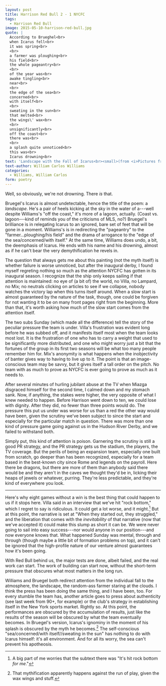 ```yaml
---
layout: post
title: Harrison Red Bull 2 - 1 NYCFC
tags: 
  - Harrison Red Bull 
image: 2015-05-10-harrison-red-bull.jpg
quote: |
  According to Brueghel<br>
  when Icarus fell<br>
  it was spring<br>
  <br>
  a farmer was ploughing<br>
  his field<br>
  the whole pageantry<br>
  <br>
  of the year was<br>
  awake tingling<br>
  near<br>
  <br>
  the edge of the sea<br>
  concerned<br>
  with itself<br>
  <br>
  sweating in the sun<br>
  that melted<br>
  the wings\' wax<br>
  <br>
  unsignificantly<br>
  off the coast<br>
  there was<br>
  <br>
  a splash quite unnoticed<br>
  this was<br>
  Icarus drowning<br>
text: 'Landscape with the Fall of Icarus<br><small>(from <i>Pictures from Bruegel)</i></small>'
text-author: William Carlos Williams 
categories:
  - Williams, William Carlos
form: poetry
---
```


Well, so obviously, we're not drowning. There <i>is</i> that.

Bruegel's Icarus is almost undetectable, hence the title of the poem: a <i>landscape</i>. He's a pair of heels kicking at the sky in the water of a---well despite Williams's "off the coast," it's more of a lagoon, actually. (Coast vs. lagoon---kind of reminds you of the criticisms of MLS, no?) Bruegel's brilliance is in relegating Icarus to an ignored, bare set of feet that will be gone in a moment. Williams's is in redirecting the "pageantry" to the "farmer...ploughing/his field" and the drama of arrogance to the "edge of the sea/concerned/with itself." At the same time, Williams does undo, a bit, the deemphasis of Icarus. He ends with his name and his drowning, almost as if he can't bear the very demythification he revels in. 

The question that always gets me about this painting (not the myth itself) is whether failure is worse unnoticed<!--break-->, but after the inaugural derby, I found myself regreting nothing so much as the attention NYCFC has gotten in its inaugural season. I recognize that the ship only keeps sailing if that attention is maintained: no eye of (a bit of) the world, no Villa, no Lampard, no Mix; no neutrals clicking on articles to see if we collapse, nobody watches the victory lap when this turns itself around. When a slow start is almost guaranteed by the nature of the task, though, one could be forgiven for not wanting it to be on many front pages right from the beginning. More than that, it's worth asking how much of the slow start comes from the attention itself.

The two subs Sunday (which made all the difference) tell the story of the peculiar pressure the team is under. Villa's frustration was evident long before he was subbed off, and it manifests itself most when the team looks most lost. It is the frustration of one who has to carry a weight that used to be significantly more distributed, and one who might worry just a bit that the fortunes of the group in its first two seasons will be what too many people remember him for. Mix's anonymity is what happens when the inobjectivity of banter gives way to having to live up to it. The point is that an image-conscious team may be savvy, but it gives itself a tall order on the pitch. No team with as much to prove as NYCFC is ever going to prove as much as it needs to. 

After several minutes of hurling jubilant abuse at the TV when Miazga disgraced himself for the second time, I calmed down and my stomach sank. Now, if anything, the stakes were higher, the very opposite of what I knew needed to happen. Before Harrison went down to ten, we could lose with dignity. After they did, no fewer than three points would do. The pressure this put us under was worse for us than a red the other way would have been, given the scrutiny we've been subject to since the start and especially for the particular match in question. There was more than one kind of pressure game going against us in the Hudson River Derby, and we failed to withstand both.

Simply put, this kind of attention is poison. Garnering the scrutiny is still a good PR strategy, and the PR strategy gets us the stadium, the players, the TV coverage. But the perils of being an expansion team, especially one built from scratch, go deeper than has been recognized, especially for a team based in the best-known city since Rome and legends on the payroll. Here there be dragons, but there are more of them than anybody said there would be and they aren't in the caves we thought they'd be in, licking their heaps of jewels or whatever, purring. They're less predictable, and they're kind of everywhere you look.

***

Here's why eight games without a win is the best thing that could happen to us if it stops here. Villa said in an interview that we've hit "rock bottom," which I regret to say is ridiculous. It could get a lot worse, and it might.[^1] But at this point, the narrative is set at "When they started out, they struggled," and the liberation that comes with the *inevitability* of that narrative (now that we've accepted it) could make this slump as short it can be. We were never going to sail into easy success---nor would anyone in our position---and now everyone knows that. What happened Sunday was mental, through and through (though maybe a little bit of formation problems on top), and it can't be ignored that the high-profile nature of our venture almost guarantees how it's been going. 

With Red Bull behind us, the major tests are done, albeit failed, and the real work can start. The work of building can start now, without the short-term pressure that obscures what most matters in the long run.

Williams and Bruegel both redirect attention from the individual fall to the atmosphere, the landscape, the random-ass farmer staring at the clouds. I think the press has been doing the same thing, and I have been, too. For every stumble the team has, another article goes to press about authenticity (see last week from 90+, for example) or the club's strategy in establishing itself in the New York sports market. Rightly so. At this point, the performances are obscured by the accumulation of results, just like the results of the season will be obscured by what the team eventually becomes. In Bruegel's version, Icarus's ignominy in the moment of his splash is obscured by the myth he becomes.[^2] The self-conscious "sea/concerned/with itself//sweating in the sun" has nothing to do with Icarus himself: it's all environment. And for all its worry, the sea can't prevent his apotheosis.

[^1]: A big part of me worries that the subtext there was "It's hit rock bottom *for me*." 

[^2]: That mythification apparently happens against the run of play, given the wax wings and stuff.